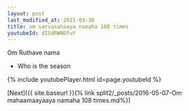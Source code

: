 ```yaml
---
layout: post
last_modified_at: 2021-03-30
title: om sarvasahaaya namaha 108 times
youtubeId: dISdRWNGfuY
---
```

 
 
Om Ruthave nama 
 
 -  Who is the season 
 
  
 
  
 
 
 
 
 
 


{% include youtubePlayer.html id=page.youtubeId %}
 
[Next]({{ site.baseurl }}{% link  split2/_posts/2016-05-07-Om mahaamaayaaya namaha 108 times.md%})
 
